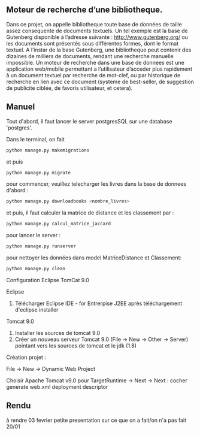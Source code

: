 ## Moteur de recherche d’une bibliotheque.

Dans ce projet, on appelle bibliotheque toute base de données de taille
assez consequente de documents textuels. Un tel exemple est la base de Gutenberg disponible à l’adresse suivante : 
http://www.gutenberg.org/ ou les documents sont présentés sous différentes formes, dont le format textuel. A
l’instar de la base Gutenberg, une bibliotheque peut contenir des dizaines de milliers de documents, rendant une recherche
manuelle impossible. Un moteur de recherche dans une base de donnees est une application web/mobile permettant a
l’utilisateur d’acceder plus rapidement à un document textuel par recherche de mot-clef, ou par historique de recherche
en lien avec ce document (systeme de best-seller, de suggestion de publicite ciblée, de favoris utilisateur, et cetera). 

## Manuel
Tout d'abord, il faut lancer le server postgresSQL sur une database 'postgres'.

Dans le terminal, on fait
```bash
python manage.py makemigrations
```
et puis
```bash
python manage.py migrate
```

pour commencer, veuillez telecharger les livres dans la base de donnees d'abord :
```bash
python manage.py downloadbooks <nombre_livres>
```
et puis, il faut calculer la matrice de distance et les classement par :
```bash
python manage.py calcul_matrice_jaccard
```
pour lancer le server :
```bash
python manage.py runserver 
```

pour nettoyer les données dans model MatriceDistance et Classement:
```bash
python manage.py clean 
```


Configuration Eclipse TomCat 9.0

Eclipse

1. Télécharger Eclipse IDE - for Entrerpise J2EE après téléchargement d'eclipse installer

Tomcat 9.0

1. Installer les sources de tomcat 9.0
2. Créer un nouveau serveur Tomcat 9.0   (File -> New -> Other -> Server) pointant vers les sources de tomcat et le jdk (1.8)

Création projet :

File -> New -> Dynamic Web Project

Choisir Apache Tomcat v9.0 pour TargetRuntime -> Next -> Next : cocher generate web.xml deployment descriptor

## Rendu

à rendre 03 fevrier 
petite presentation sur ce que on a fait/on n'a pas fait 20/01 

